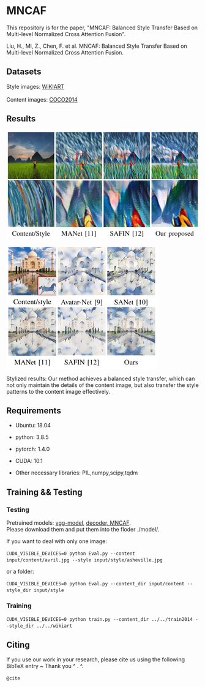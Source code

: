 # MNCAF

This repository is for the paper, "MNCAF: Balanced Style Transfer Based on Multi-level Normalized Cross Attention Fusion".

Liu, H., MI, Z., Chen, F. et al. MNCAF: Balanced Style Transfer Based on Multi-level Normalized Cross Attention Fusion.

## Datasets

 Style images: [WIKIART](https://www.wikiart.org/)  <br>  
Content images: [COCO2014](https://cocodataset.org/#home) <br>

## Results

![1](/images/1.png)


![3](/images/3.png)

Stylized results: Our method achieves a balanced style transfer, which can not only maintain the details of the content image, but also transfer the style patterns to the content image effectively.

## Requirements

* Ubuntu: 18.04

* python: 3.8.5

* pytorch: 1.4.0

* CUDA: 10.1

* Other necessary libraries: PIL,numpy,scipy,tqdm

## Training && Testing

### Testing

Pretrained models: [vgg-model](https://drive.google.com/file/d/1BinnwM5AmIcVubr16tPTqxMjUCE8iu5M/view?usp=sharing),  [decoder, MNCAF](https://pan.baidu.com/disk/home?#/all?vmode=list&path=%2Fmncaf_model).<br> 
Please download them and put them into the floder  ./model/.  <br>

If you want to deal with only one image:

`CUDA_VISIBLE_DEVICES=0 python Eval.py --content input/content/avril.jpg --style input/style/asheville.jpg`

or a folder:

`CUDA_VISIBLE_DEVICES=0 python Eval.py --content_dir input/content --style_dir input/style`

### Training

`CUDA_VISIBLE_DEVICES=0 python train.py --content_dir ../../train2014 --style_dir ../../wikiart`



## Citing

If you use our work in your research, please cite us using the following BibTeX entry ~ Thank you ^ . ^. 

`@cite`
